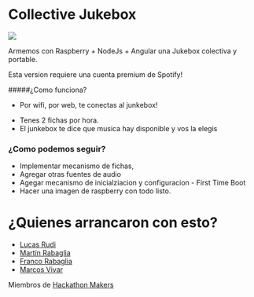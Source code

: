 Collective Jukebox
==================
<img src="http://36.media.tumblr.com/603062893228f422cbce69c77766338a/tumblr_n1hzjpifBN1qeky8ko1_1280.jpg">

Armemos con Raspberry  + NodeJs + Angular una Jukebox colectiva y portable.

Esta version requiere una cuenta premium de Spotify!


#####¿Como funciona? 

- Por wifi, por web, te conectas al junkebox! 
* Tenes 2 fichas por hora. 
* El junkebox te dice que musica hay disponible y vos la elegis

### ¿Como podemos seguir?
* Implementar mecanismo de fichas,
* Agregar otras fuentes de audio
* Agegar mecanismo de inicialziacion y configuracion - First Time Boot
* Hacer una imagen de raspberry con todo listo.

¿Quienes arrancaron con esto?
=======
* [Lucas Rudi]
* [Martín Rabaglia]
* [Franco Rabaglia]
* [Marcos Vivar]

Miembros de [Hackathon Makers]

[Martín Rabaglia]: http://martinrabaglia.com.ar
[Lucas Rudi]: http://twitter.com/thepiedrastone
[Franco Rabaglia]: http://twitter.com/francorabaglia
[Marcos Vivar]: http://twitter.com/m4rk1ch
[Hackathon Makers]: http://hackathonmakers.org
